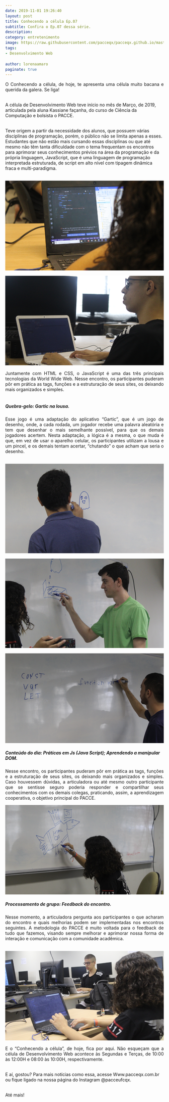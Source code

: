 ```yaml
---
date: 2019-11-01 19:26:40
layout: post
title: Conhecendo a célula Ep.07
subtitle: Confira o Ep.07 dessa série.
description: 
category: entretenimento
image: https://raw.githubusercontent.com/pacceqx/pacceqx.github.io/master/assets/pic/2019-11-01/img5.png
tags:
- Desenvolvimento Web

author: lorenaamaro
paginate: true
---
```

<p style="text-align: justify">
O Conhecendo a célula, de hoje, te apresenta uma célula muito bacana e querida da galera. Se liga!<br><br>

A célula de Desenvolvimento Web teve início no mês de Março, de 2019, articulada pela aluna Kassiane façanha, do curso de Ciência da Computação e bolsista o PACCE.<br><br>

Teve origem a partir da necessidade dos alunos, que possuem várias disciplinas de programação, porém, o público não se limita apenas a esses. Estudantes que não estão mais cursando essas disciplinas ou que até mesmo não têm tanta dificuldade com o tema frequentam os encontros para aprimorar seus conhecimentos prévios na área da programação e da própria linguagem, JavaScript, que é uma linguagem de programação interpretada estruturada, de script em alto nível com tipagem dinâmica fraca e multi-paradigma.<br><br>
</p>

![](https://raw.githubusercontent.com/pacceqx/pacceqx.github.io/master/assets/pic/2019-11-01/img6.png)

![](https://raw.githubusercontent.com/pacceqx/pacceqx.github.io/master/assets/pic/2019-11-01/img7.png) 

<p style="text-align: justify"> 
Juntamente com HTML e CSS, o JavaScript é uma das três principais tecnologias da World Wide Web. Nesse encontro, os participantes puderam pôr em prática as tags, funções e a estruturação de seus sites, os deixando mais organizados e simples.
<br><br>
</p>

##### Quebra-gelo: Gartic na lousa.<br>

<p style="text-align: justify">
Esse jogo é uma adaptação do aplicativo “Gartic”, que é um jogo de desenho, onde, a cada rodada, um jogador recebe uma palavra aleatória e tem que desenhar o mais semelhante possível, para que os demais jogadores acertem. Nesta adaptação, a lógica é a mesma, o que muda é que, em vez de usar o aparelho celular, os participantes utilizam a lousa e um pincel, e os demais tentam acertar, “chutando” o que acham que seria o desenho.<br><br>
</p>

![](https://raw.githubusercontent.com/pacceqx/pacceqx.github.io/master/assets/pic/2019-11-01/img1.png)

![](https://raw.githubusercontent.com/pacceqx/pacceqx.github.io/master/assets/pic/2019-11-01/img2.png)

![](https://raw.githubusercontent.com/pacceqx/pacceqx.github.io/master/assets/pic/2019-11-01/img3.png)

##### Conteúdo do dia: Práticas em Js (Java Script); Aprendendo a manipular DOM.<br>

<p style="text-align: justify">
Nesse encontro, os participantes puderam pôr em prática as tags, funções e a estruturação de seus sites, os deixando mais organizados e simples. Caso houvessem dúvidas, a articuladora ou até mesmo outro participante que se sentisse seguro poderia responder e compartilhar seus conhecimentos com os demais colegas, praticando, assim, a aprendizagem cooperativa, o objetivo principal do PACCE.<br>
</p>


![](https://raw.githubusercontent.com/pacceqx/pacceqx.github.io/master/assets/pic/2019-11-01/img4.png)

##### Processamento de grupo: Feedback do encontro.<br>

<p style="text-align: justify">
Nesse momento, a articuladora pergunta aos participantes o que acharam do encontro e quais melhorias podem ser implementadas nos encontros seguintes. A metodologia do PACCE é muito voltada para o feedback de tudo que fazemos, visando sempre melhorar e aprimorar nossa forma de interação e comunicação com a comunidade acadêmica. <br><br>
</p>

![](https://raw.githubusercontent.com/pacceqx/pacceqx.github.io/master/assets/pic/2019-11-01/img5.png)

<p style="text-align: justify">
E o “Conhecendo a célula”, de hoje, fica por aqui. Não esqueçam que a célula de Desenvolvimento Web acontece às Segundas e Terças, de 10:00 às 12:00H e 08:00 às 10:00H, respectivamente.<br><br>

E aí, gostou? Para mais notícias como essa, acesse Www.pacceqx.com.br ou fique ligado na nossa página do Instagram @pacceufcqx. <br><br>

Até mais! <br><br>
</p> 

